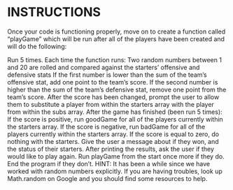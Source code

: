 # INSTRUCTIONS
Once your code is functioning properly, move on to create a function called “playGame” which will be run after all of the players have been created and will do the following:

Run 5 times. Each time the function runs:
Two random numbers between 1 and 20 are rolled and compared against the starters’ offensive and defensive stats
If the first number is lower than the sum of the team’s offensive stat, add one point to the team’s score.
If the second number is higher than the sum of the team’s defensive stat, remove one point from the team’s score.
After the score has been changed, prompt the user to allow them to substitute a player from within the starters array with the player from within the subs array.
After the game has finished (been run 5 times):
If the score is positive, run goodGame for all of the players currently within the starters array.
If the score is negative, run badGame for all of the players currently within the starters array.
If the score is equal to zero, do nothing with the starters.
Give the user a message about if they won, and the status of their starters.
After printing the results, ask the user if they would like to play again.
Run playGame from the start once more if they do.
End the program if they don’t.
HINT: It has been a while since we have worked with random numbers explicitly. If you are having troubles, look up Math.random on Google and you should find some resources to help.